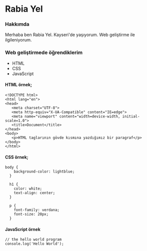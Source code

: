 <h1>Rabia Yel</h1>
<h3>Hakkımda</h3>
<p>Merhaba ben Rabia Yel. Kayseri'de yaşıyorum. Web geliştirme ile ilgileniyorum.</p>
<h3>Web geliştirmede öğrendiklerim</h3>
<ul>
    <li>HTML</li>
    <li>CSS</li>
    <li>JavaScript</li>
</ul>

<!-- HTML : Hiper Metin İşaretleme Dili web sayfalarını oluşturmak için kullanılan standart metin işaretleme dilidir.-->

<!-- CSS : Cascading Style Sheets, HTML'e ek olarak metin ve format biçimlendirme alanında fazladan olanaklar sunan bir işaretleme dilidir.-->

<!-- JavaScript : JavaScript, yaygın olarak web tarayıcılarında kullanılmakta olan dinamik bir programlama dilidir.-->

<h4>HTML örnek;</h4>

 ```
<!DOCTYPE html>
<html lang="en">
<head>
    <meta charset="UTF-8">
    <meta http-equiv="X-UA-Compatible" content="IE=edge">
    <meta name="viewport" content="width=device-width, initial-scale=1.0">
    <title>Document</title>
</head>
<body>
    <p>HTML taglarının gövde kısmına yazdığımız bir paragraf</p>
</body>
</html>
```

<h4>CSS örnek;</h4>

```
body { 
    background-color: lightblue;
  }
  
  h1 {
    color: white;
    text-align: center;
  }
  
  p {
    font-family: verdana;
    font-size: 20px;
  }
```
<h4>JavaScript örnek</h4>

```
// the hello world program
console.log('Hello World');
```